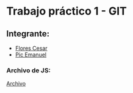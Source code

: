 # Trabajo práctico 1 - GIT

## Integrante:
* [Flores Cesar](https://github.com/manupic/emanuelpicTP1-GIT/blob/main/CV%20cesar_flores.md)
* [Pic Emanuel](https://github.com/manupic/emanuelpicTP1-GIT/blob/main/cv_pic_emanuel.md)

### Archivo de JS:
[Archivo](https://github.com/manupic/emanuelpicTP1-GIT/blob/main/script.js)